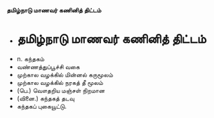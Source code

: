 **தமிழ்நாடு மாணவர் கணினித் திட்டம்**
- # தமிழ்நாடு மாணவர் கணினித் திட்டம்
- n. கந்தகம்
-  வண்ணத்துப்பூச்சி வகை
- முற்கால வழக்கில் மின்னல் கருமூலம்
- முற்கால வழக்கில்  நரகத் தீ மூலம்
- (பெ.) வௌதறிய மஞ்சள்  நிறமான
- (வினை.) கந்தகத் தடவு
- கந்தகப்  புகையூட்டு.

